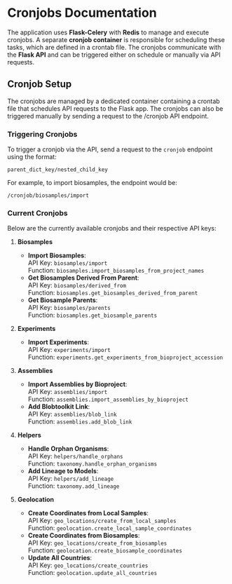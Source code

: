 # Cronjobs Documentation

The application uses **Flask-Celery** with **Redis** to manage and execute cronjobs. A separate **cronjob container** is responsible for scheduling these tasks, which are defined in a crontab file. The cronjobs communicate with the **Flask API** and can be triggered either on schedule or manually via API requests.

## Cronjob Setup

The cronjobs are managed by a dedicated container containing a crontab file that schedules API requests to the Flask app. The cronjobs can also be triggered manually by sending a request to the /cronjob API endpoint.

### Triggering Cronjobs

To trigger a cronjob via the API, send a request to the `cronjob` endpoint using the format:

```
parent_dict_key/nested_child_key
```

For example, to import biosamples, the endpoint would be:

```
/cronjob/biosamples/import
```

### Current Cronjobs

Below are the currently available cronjobs and their respective API keys:

1. **Biosamples**
   - **Import Biosamples**:  
     API Key: `biosamples/import`  
     Function: `biosamples.import_biosamples_from_project_names`
   - **Get Biosamples Derived From Parent**:  
     API Key: `biosamples/derived_from`  
     Function: `biosamples.get_biosamples_derived_from_parent`
   - **Get Biosample Parents**:  
     API Key: `biosamples/parents`  
     Function: `biosamples.get_biosample_parents`

2. **Experiments**
   - **Import Experiments**:  
     API Key: `experiments/import`  
     Function: `experiments.get_experiments_from_bioproject_accession`

3. **Assemblies**
   - **Import Assemblies by Bioproject**:  
     API Key: `assemblies/import`  
     Function: `assemblies.import_assemblies_by_bioproject`
   - **Add Blobtoolkit Link**:  
     API Key: `assemblies/blob_link`  
     Function: `assemblies.add_blob_link`

4. **Helpers**
   - **Handle Orphan Organisms**:  
     API Key: `helpers/handle_orphans`  
     Function: `taxonomy.handle_orphan_organisms`
   - **Add Lineage to Models**:  
     API Key: `helpers/add_lineage`  
     Function: `taxonomy.add_lineage`

5. **Geolocation**
   - **Create Coordinates from Local Samples**:  
     API Key: `geo_locations/create_from_local_samples`  
     Function: `geolocation.create_local_sample_coordinates`
   - **Create Coordinates from Biosamples**:  
     API Key: `geo_locations/create_from_biosamples`  
     Function: `geolocation.create_biosample_coordinates`
   - **Update All Countries**:  
     API Key: `geo_locations/create_countries`  
     Function: `geolocation.update_all_countries`